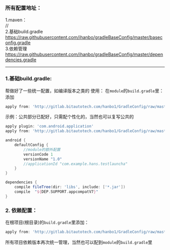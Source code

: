 ### 所有配置地址：
1.maven：<br>
//
<br>
2.基础build.gradle<br>
https://raw.githubusercontent.com/ihanbo/gradleBaseConfig/master/baseconfig.gradle
<br>
3.依赖管理<br>
https://raw.githubusercontent.com/ihanbo/gradleBaseConfig/master/dependencies.gradle
<br>

---


### 1.基础build.gradle:
帮做好了一些统一配置，如编译版本之类的
使用：
在`module`的`build.gradle`里：添加
```gradle
apply from: 'http://gitlab.bitautotech.com/hanbo1/GradleConfig/raw/master/ycbaseconfig.gradle'
```
示例：公共部分已配好，只需配个性化的，当然也可以复写公共的
```gradle
apply plugin: 'com.android.application'
apply from: 'http://gitlab.bitautotech.com/hanbo1/GradleConfig/raw/master/ycbaseconfig.gradle'

android {
    defaultConfig {
	    //module的额外配置
        versionCode 1
        versionName "1.0"
        //applicationId "com.example.hans.testlauncha"
    }
}

dependencies {
    compile fileTree(dir: 'libs', include: ['*.jar'])
    compile  "${DEP.SUPPORT.appcompatV7}"
}
```
### 2. 依赖配置：
在根项目(根目录)的`build.gradle`里添加：
```gradle
apply from: 'http://gitlab.bitautotech.com/hanbo1/GradleConfig/raw/master/dependencies.gradle'
```
所有项目依赖版本再次统一管理，当然也可以配到`module`的`build.gradle`里
